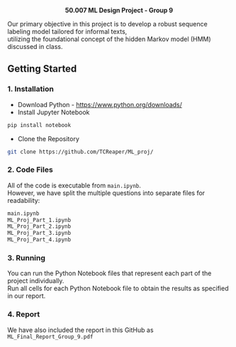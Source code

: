<p align="center">
    <b>50.007 ML Design Project - Group 9</b>
</p>

Our primary objective in this project is to develop a robust sequence labeling model tailored for informal texts,  
utilizing the foundational concept of the hidden Markov model (HMM) discussed in class. 

## Getting Started
### 1. Installation
- Download Python - <https://www.python.org/downloads/>
- Install Jupyter Notebook
```bash
pip install notebook
```
- Clone the Repository
```bash
git clone https://github.com/TCReaper/ML_proj/
```


### 2. Code Files
All of the code is executable from `main.ipynb`.  
However, we have split the multiple questions into separate files for readability:
```bash
main.ipynb
ML_Proj_Part_1.ipynb
ML_Proj_Part_2.ipynb
ML_Proj_Part_3.ipynb
ML_Proj_Part_4.ipynb
```


### 3. Running
You can run the Python Notebook files that represent each part of the project individually.  
Run all cells for each Python Notebook file to obtain the results as specified in our report.

### 4. Report
We have also included the report in this GitHub as `ML_Final_Report_Group_9.pdf`